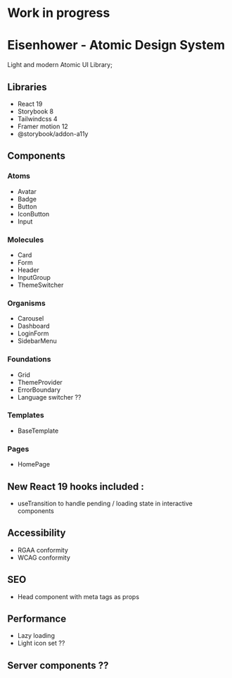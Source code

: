 # Work in progress

# Eisenhower - Atomic Design System

Light and modern Atomic UI Library;

## Libraries

- React 19
- Storybook 8
- Tailwindcss 4
- Framer motion 12
- @storybook/addon-a11y

## Components

### Atoms

- Avatar
- Badge
- Button
- IconButton
- Input

### Molecules

- Card
- Form
- Header
- InputGroup
- ThemeSwitcher

### Organisms

- Carousel
- Dashboard
- LoginForm
- SidebarMenu

### Foundations

- Grid
- ThemeProvider
- ErrorBoundary
- Language switcher ??

### Templates

- BaseTemplate

### Pages

- HomePage

## New React 19 hooks included :

- useTransition to handle pending / loading state in interactive components

## Accessibility

- RGAA conformity
- WCAG conformity

## SEO

- Head component with meta tags as props

## Performance

- Lazy loading
- Light icon set ??

## Server components ??
